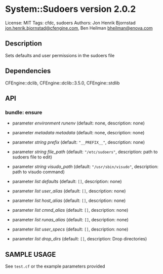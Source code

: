 # System::Sudoers version 2.0.2

License: MIT
Tags: cfdc, sudoers
Authors: Jon Henrik Bjornstad <jon.henrik.bjornstad@cfengine.com>, Ben Heilman <bheilman@enova.com>

## Description
Sets defaults and user permissions in the sudoers file

## Dependencies
CFEngine::dclib, CFEngine::dclib::3.5.0, CFEngine::stdlib

## API
### bundle: ensure
* parameter _environment_ *runenv* (default: none, description: none)

* parameter _metadata_ *metadata* (default: none, description: none)

* parameter _string_ *prefix* (default: `"__PREFIX__"`, description: none)

* parameter _string_ *file_path* (default: `"/etc/sudoers"`, description: path to sudoers file to edit)

* parameter _string_ *visudo_path* (default: `"/usr/sbin/visudo"`, description: path to visudo command)

* parameter _list_ *defaults* (default: `[]`, description: none)

* parameter _list_ *user_alias* (default: `[]`, description: none)

* parameter _list_ *host_alias* (default: `[]`, description: none)

* parameter _list_ *cmnd_alias* (default: `[]`, description: none)

* parameter _list_ *runas_alias* (default: `[]`, description: none)

* parameter _list_ *user_specs* (default: `[]`, description: none)

* parameter _list_ *drop_dirs* (default: `[]`, description: Drop directories)


## SAMPLE USAGE
See `test.cf` or the example parameters provided

